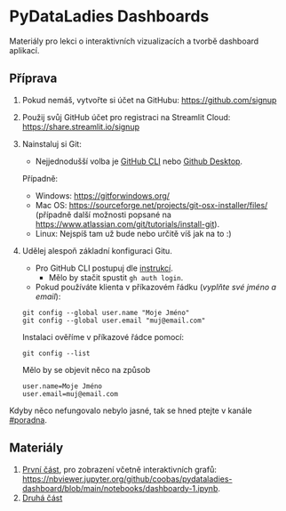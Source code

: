 # PyDataLadies Dashboards

Materiály pro lekci o interaktivních vizualizacích a tvorbě dashboard aplikací.

## Příprava

1. Pokud nemáš, vytvořte si účet na GitHubu: https://github.com/signup
2. Použij svůj GitHub účet pro registraci na Streamlit Cloud: https://share.streamlit.io/signup
3. Nainstaluj si Git:
   * Nejjednodušší volba je [GitHub CLI](https://cli.github.com) nebo [Github Desktop](https://desktop.github.com/).

   Případně:
   * Windows: https://gitforwindows.org/
   * Mac OS: https://sourceforge.net/projects/git-osx-installer/files/ (případně další možnosti popsané na https://www.atlassian.com/git/tutorials/install-git).
   * Linux: Nejspíš tam už bude nebo určitě víš jak na to :)
4. Udělej alespoň základní konfiguraci Gitu.
   * Pro GitHub CLI postupuj dle [instrukcí](https://cli.github.com/manual/).
     * Mělo by stačit spustit `gh auth login`.
   * Pokud používáte klienta v příkazovém řádku (*vyplňte své jméno a email*):
   ```
   git config --global user.name "Moje Jméno"
   git config --global user.email "muj@email.com"
   ```
   Instalaci ověříme v příkazové řádce pomocí:
   ```
   git config --list
   ```
   Mělo by se objevit něco na způsob
   ```
   user.name=Moje Jméno
   user.email=muj@email.com
   ```

Kdyby něco nefungovalo nebylo jasné, tak se hned ptejte v kanále [#poradna](https://pydata-kurz-praha.slack.com/archives/CSPRXPJGN).

## Materiály

1. [První část](notebooks/dashboardy-1.ipynb), pro zobrazení včetně interaktivních grafů: https://nbviewer.jupyter.org/github/coobas/pydataladies-dashboard/blob/main/notebooks/dashboardy-1.ipynb.
2. [Druhá část](notebooks/dashboardy-2.ipynb)
